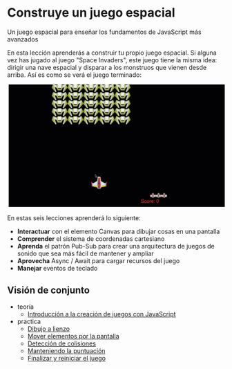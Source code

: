# Construye un juego espacial

Un juego espacial para enseñar los fundamentos de JavaScript más avanzados

En esta lección aprenderás a construir tu propio juego espacial. Si alguna vez has jugado al juego "Space Invaders", este juego tiene la misma idea: dirigir una nave espacial y disparar a los monstruos que vienen desde arriba. Así es como se verá el juego terminado:

![Finished game](../images/pewpew.gif)

En estas seis lecciones aprenderá lo siguiente:

- **Interactuar** con el elemento Canvas para dibujar cosas en una pantalla
- **Comprender** el sistema de coordenadas cartesiano
- **Aprenda** el patrón Pub-Sub para crear una arquitectura de juegos de sonido que sea más fácil de mantener y ampliar
- **Aprovecha** Async / Await para cargar recursos del juego
- **Manejar** eventos de teclado

## Visión de conjunto

- teoría
  - [Introducción a la creación de juegos con JavaScript](introduction/README.md)
- practica
  - [Dibujo a lienzo](drawing-to-canvas/README.md)
  - [Mover elementos por la pantalla](moving-elements-around/README.md)
  - [Detección de colisiones](collision-detection/README.md)
  - [Manteniendo la puntuación](keeping-score/README.md)
  - [Finalizar y reiniciar el juego](end-condition/README.md)
